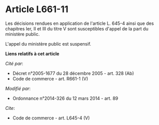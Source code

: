 # Article L661-11

Les décisions rendues en application de l'article L. 645-4 ainsi que des chapitres Ier, II et III du titre V sont
susceptibles d'appel de la part du ministère public. 

L'appel du ministère public est suspensif.

**Liens relatifs à cet article**

_Cité par_:

  - Décret n°2005-1677 du 28 décembre 2005 - art. 328 (Ab)
  - Code de commerce - art. R661-1 (V)

_Modifié par_:

  - Ordonnance n°2014-326 du 12 mars 2014 - art. 89

_Cite_:

  - Code de commerce - art. L645-4 (V)
